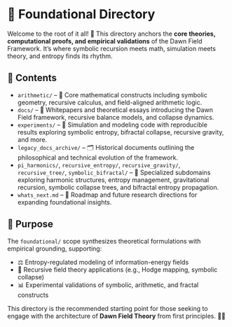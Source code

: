 # 🧬 Foundational Directory

Welcome to the root of it all! 🌱 This directory anchors the **core theories, computational proofs, and empirical validations** of the Dawn Field Framework. It’s where symbolic recursion meets math, simulation meets theory, and entropy finds its rhythm.

## 📁 Contents

* `arithmetic/` – 🧮 Core mathematical constructs including symbolic geometry, recursive calculus, and field-aligned arithmetic logic.
* `docs/` – 📘 Whitepapers and theoretical essays introducing the Dawn Field framework, recursive balance models, and collapse dynamics.
* `experiments/` – 🧪 Simulation and modeling code with reproducible results exploring symbolic entropy, bifractal collapse, recursive gravity, and more.
* `legacy_docs_archive/` – 🗂️ Historical documents outlining the philosophical and technical evolution of the framework.
* `pi_harmonics/`, `recursive_entropy/`, `recursive_gravity/`, `recursive_tree/`, `symbolic_bifractal/` – 🎯 Specialized subdomains exploring harmonic structures, entropy management, gravitational recursion, symbolic collapse trees, and bifractal entropy propagation.
* `whats_next.md` – 🔮 Roadmap and future research directions for expanding foundational insights.

## 🌟 Purpose

The `foundational/` scope synthesizes theoretical formulations with empirical grounding, supporting:

* ⚖️ Entropy-regulated modeling of information-energy fields
* 🔁 Recursive field theory applications (e.g., Hodge mapping, symbolic collapse)
* 📊 Experimental validations of symbolic, arithmetic, and fractal constructs

This directory is the recommended starting point for those seeking to engage with the architecture of **Dawn Field Theory** from first principles. 🧠✨
